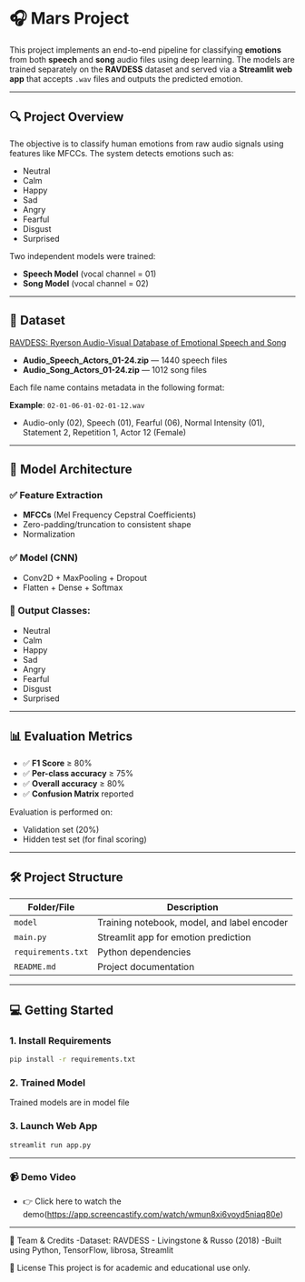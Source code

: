 # 🎧 Mars Project

This project implements an end-to-end pipeline for classifying **emotions** from both **speech** and **song** audio files using deep learning. The models are trained separately on the **RAVDESS** dataset and served via a **Streamlit web app** that accepts `.wav` files and outputs the predicted emotion.

---

## 🔍 Project Overview

The objective is to classify human emotions from raw audio signals using features like MFCCs. The system detects emotions such as:
- Neutral
- Calm
- Happy
- Sad
- Angry
- Fearful
- Disgust
- Surprised

Two independent models were trained:
- **Speech Model** (vocal channel = 01)
- **Song Model** (vocal channel = 02)

---

## 📂 Dataset

[RAVDESS: Ryerson Audio-Visual Database of Emotional Speech and Song](https://zenodo.org/records/1188976#.XCx-tc9KhQI)

- **Audio_Speech_Actors_01-24.zip** — 1440 speech files
- **Audio_Song_Actors_01-24.zip** — 1012 song files

Each file name contains metadata in the following format:

**Example**: `02-01-06-01-02-01-12.wav`
- Audio-only (02), Speech (01), Fearful (06), Normal Intensity (01), Statement 2, Repetition 1, Actor 12 (Female)

---

## 🧪 Model Architecture

### ✅ Feature Extraction
- **MFCCs** (Mel Frequency Cepstral Coefficients)
- Zero-padding/truncation to consistent shape
- Normalization

### ✅ Model (CNN)
- Conv2D + MaxPooling + Dropout
- Flatten + Dense + Softmax

### 🧠 Output Classes:
- Neutral
- Calm
- Happy
- Sad
- Angry
- Fearful
- Disgust
- Surprised

---

## 📊 Evaluation Metrics

- ✅ **F1 Score** ≥ 80%
- ✅ **Per-class accuracy** ≥ 75%
- ✅ **Overall accuracy** ≥ 80%
- ✅ **Confusion Matrix** reported

Evaluation is performed on:
- Validation set (20%)
- Hidden test set (for final scoring)

---

## 🛠️ Project Structure
| Folder/File        | Description                                            |
| ------------------ | ------------------------------------------------------ |
| `model`    | Training notebook, model, and label encoder |
| `main.py`           | Streamlit app for emotion prediction                   |
| `requirements.txt` | Python dependencies                                    |
| `README.md`        | Project documentation                                  |


---

## 💻 Getting Started

### 1. Install Requirements

```bash
pip install -r requirements.txt
```

### 2. Trained Model
Trained models are in model file

### 3. Launch Web App
```bash
streamlit run app.py
```

---
### 📹 Demo Video
- 👉 Click here to watch the demo(https://app.screencastify.com/watch/wmun8xi6voyd5niaq80e)
---
🤝 Team & Credits
-Dataset: RAVDESS - Livingstone & Russo (2018)
-Built using Python, TensorFlow, librosa, Streamlit

📜 License
This project is for academic and educational use only.
